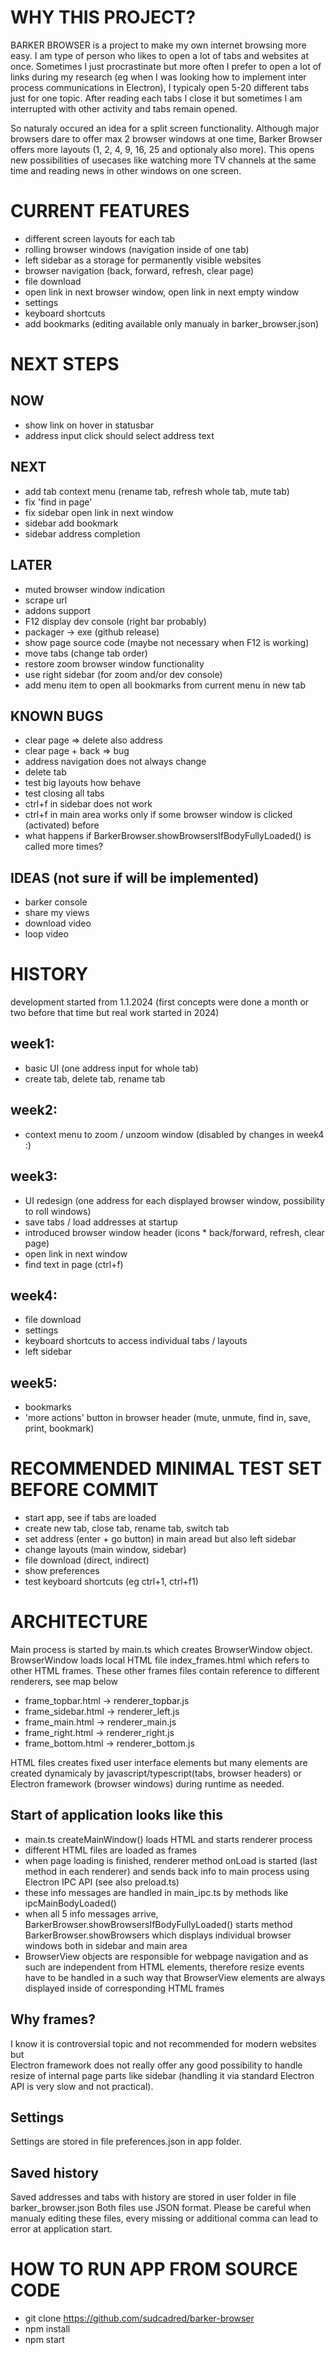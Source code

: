 
# WHY THIS PROJECT?  

BARKER BROWSER is a project to make my own internet browsing more easy. 
I am type of person who likes to open a lot of tabs and websites at once. 
Sometimes I just procrastinate but more often I prefer to open a lot of links 
during my research (eg when I was looking how to implement inter process
communications in Electron), I typicaly open 5-20 different tabs just for one topic. 
After reading each tabs I close it but sometimes I am interrupted 
with other activity and tabs remain opened.

So naturaly occured an idea for a split screen functionality. 
Although major browsers dare to offer max 2 browser windows at one time, 
Barker Browser offers more layouts (1, 2, 4, 9, 16, 25 and optionaly also more). 
This opens new possibilities of usecases like watching more TV channels at the same time 
and reading news in other windows on one screen.

# CURRENT FEATURES
* different screen layouts for each tab
* rolling browser windows (navigation inside of one tab)
* left sidebar as a storage for permanently visible websites
* browser navigation (back, forward, refresh, clear page)
* file download
* open link in next browser window, open link in next empty window
* settings
* keyboard shortcuts
* add bookmarks (editing available only manualy in barker_browser.json)

# NEXT STEPS

## NOW
* show link on hover in statusbar
* address input click should select address text

## NEXT
* add tab context menu (rename tab, refresh whole tab, mute tab)
* fix 'find in page'
* fix sidebar open link in next window
* sidebar add bookmark
* sidebar address completion

## LATER
* muted browser window indication
* scrape url
* addons support
* F12 display dev console (right bar probably)
* packager → exe (github release)
* show page source code (maybe not necessary when F12 is working)
* move tabs (change tab order)
* restore zoom browser window functionality
* use right sidebar (for zoom and/or dev console)
* add menu item to open all bookmarks from current menu in new tab

## KNOWN BUGS
* clear page => delete also address
* clear page + back => bug
* address navigation does not always change
* delete tab
* test big layouts how behave
* test closing all tabs
* ctrl+f in sidebar does not work
* ctrl+f in main area works only if some browser window is clicked (activated) before
* what happens if BarkerBrowser.showBrowsersIfBodyFullyLoaded() is called more times?

## IDEAS (not sure if will be implemented)
* barker console
* share my views
* download video
* loop video

# HISTORY
development started from 1.1.2024 
(first concepts were done a month or two before that time but real work started in 2024)

## week1: 
* basic UI (one address input for whole tab)
* create tab, delete tab, rename tab
## week2: 
* context menu to zoom / unzoom window (disabled by changes in week4 :)
## week3: 
* UI redesign (one address for each displayed browser window, possibility to roll windows)
* save tabs / load addresses at startup
* introduced browser window header (icons * back/forward, refresh, clear page)
* open link in next window
* find text in page (ctrl+f)
## week4: 
* file download
* settings
* keyboard shortcuts to access individual tabs / layouts
* left sidebar
## week5: 
* bookmarks
* 'more actions' button in browser header (mute, unmute, find in, save, print, bookmark)

# RECOMMENDED MINIMAL TEST SET BEFORE COMMIT
* start app, see if tabs are loaded
* create new tab, close tab, rename tab, switch tab
* set address (enter + go button) in main aread but also left sidebar
* change layouts (main window, sidebar)
* file download (direct, indirect)
* show preferences
* test keyboard shortcuts (eg ctrl+1, ctrl+f1)

# ARCHITECTURE

Main process is started by main.ts which creates BrowserWindow object.
BrowserWindow loads local HTML file index_frames.html which refers to other HTML frames. 
These other frames files contain reference to different renderers, see map below

* frame_topbar.html   -> renderer_topbar.js
* frame_sidebar.html  -> renderer_left.js
* frame_main.html     -> renderer_main.js
* frame_right.html    -> renderer_right.js
* frame_bottom.html   -> renderer_bottom.js

HTML files creates fixed user interface elements but many elements are created 
dynamicaly by javascript/typescript(tabs, browser headers) or Electron framework 
(browser windows) during runtime as needed.

## Start of application looks like this
* main.ts createMainWindow() loads HTML and starts renderer process
* different HTML files are loaded as frames
* when page loading is finished, renderer method onLoad is started 
  (last method in each renderer) and sends back info to main process 
  using Electron IPC API (see also preload.ts)
* these info messages are handled in main_ipc.ts by methods like ipcMainBodyLoaded()
* when all 5 info messages arrive, BarkerBrowser.showBrowsersIfBodyFullyLoaded() 
  starts method BarkerBrowser.showBrowsers which displays individual browser windows 
  both in sidebar and main area
* BrowserView objects are responsible for webpage navigation and as such are independent 
  from HTML elements, therefore resize events have to be handled in a such way that 
  BrowserView elements are always displayed inside of corresponding HTML frames

## Why frames? 
I know it is controversial topic and not recommended for modern websites but  
Electron framework does not really offer any good possibility to handle resize 
of internal page parts like sidebar (handling it via standard Electron API is 
very slow and not practical).

## Settings
Settings are stored in file preferences.json in app folder.

## Saved history
Saved addresses and tabs with history are stored in user folder in file barker_browser.json
Both files use JSON format.
Please be careful when manualy editing these files, every missing or additional comma 
can lead to error at application start.


# HOW TO RUN APP FROM SOURCE CODE

* git clone https://github.com/sudcadred/barker-browser
* npm install
* npm start
